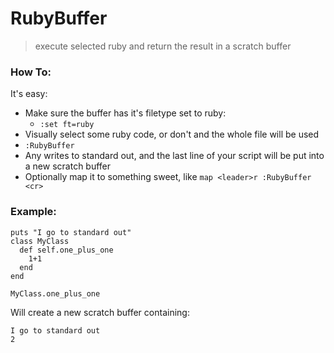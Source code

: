 # RubyBuffer

> execute selected ruby and return the result in a scratch buffer

### How To:

It's easy:
- Make sure the buffer has it's filetype set to ruby:
  - `:set ft=ruby`
- Visually select some ruby code, or don't and the whole file will be used
- `:RubyBuffer`
- Any writes to standard out, and the last line of your script will be put into a new scratch buffer
- Optionally map it to something sweet, like `map <leader>r :RubyBuffer <cr>`

### Example:

````
puts "I go to standard out"
class MyClass
  def self.one_plus_one
    1+1
  end
end

MyClass.one_plus_one
````

Will create a new scratch buffer containing:

````
I go to standard out
2
````
